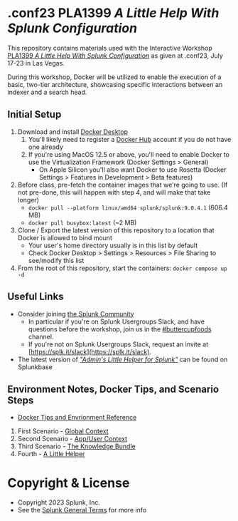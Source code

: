 # .conf23 PLA1399 *A Little Help With Splunk Configuration*

This repository contains materials used with the Interactive Workshop [PLA1399 *A Little Help With Splunk Configuration*](https://conf.splunk.com/session-catalog.html?search=PLA1399) as given at .conf23, July 17-23 in Las Vegas.

During this workshop, Docker will be utilized to enable the execution of a basic, two-tier architecture, showcasing specific interactions between an indexer and a search head.

## Initial Setup

1. Download and install [Docker Desktop](https://www.docker.com/)
    1. You'll likely need to register a [Docker Hub](https://hub.docker.com/) account if you do not have one already
    2. If you're using MacOS 12.5 or above, you'll need to enable Docker to use the Virtualization Framework (Docker Settings > General)
       * On Apple Silicon you'll also want Docker to use Rosetta (Docker Settings > Features in Development > Beta features)
2. Before class, pre-fetch the container images that we're going to use. (If not pre-done, this will happen with step 4, and will make that take longer)
    * `docker pull --platform linux/amd64 splunk/splunk:9.0.4.1` (606.4 MB)
    * `docker pull busybox:latest` (~2 MB)
3. Clone / Export the latest version of this repository to a location that Docker is allowed to bind mount
    * Your user's home directory usually is in this list by default
    * Check Docker Desktop > Settings > Resources > File Sharing to see/modify this list
4. From the root of this repository, start the containers: `docker compose up -d`

## Useful Links
* Consider joining [the Splunk Community](https://docs.splunk.com/Documentation/Community/)
    * In particular if you're on Splunk Usergroups Slack, and have questions before the workshop, join us in the [#buttercupfoods](https://splunk-usergroups.slack.com/archives/C05GG33S937) channel.
    * If you're not on Splunk Usergroups Slack, request an invite at [https://splk.it/slack](https://splk.it/slack).
* The latest version of [*"Admin's Little Helper for Splunk"*](https://splunkbase.splunk.com/app/6368) can be found on Splunkbase

## Environment Notes, Docker Tips, and Scenario Steps
* [Docker Tips and Envrionment Reference](./docs/00_Environment.md)
1. First Scenario - [Global Context](./docs/01_Global.md)
2. Second Scenario - [App/User Context](./docs/02_AppUser.md)
3. Third Scenario - [The Knowledge Bundle](./docs/03_Knowledge.md)
4. Fourth - [A Little Helper](./docs/04_LittleHelp.md)

# Copyright & License
* Copyright 2023 Splunk, Inc.
* See the [Splunk General Terms](https://www.splunk.com/en_us/legal/splunk-general-terms.html) for more info
